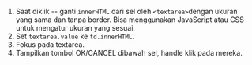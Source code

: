 1. Saat diklik -- ganti `innerHTML` dari sel oleh `<textarea>`dengan ukuran yang sama dan tanpa border. Bisa menggunakan JavaScript atau CSS untuk mengatur ukuran yang sesuai.
2. Set `textarea.value` ke `td.innerHTML`.
3. Fokus pada textarea.
4. Tampilkan tombol OK/CANCEL dibawah sel, handle klik pada mereka.
